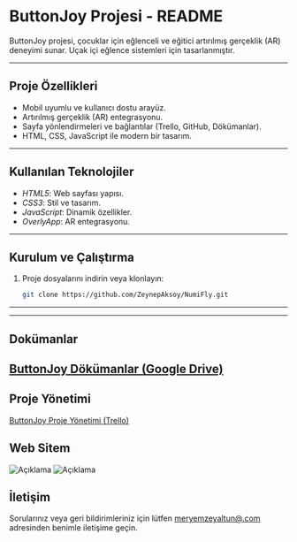 # ButtonJoy Projesi - README

ButtonJoy projesi, çocuklar için eğlenceli ve eğitici artırılmış gerçeklik (AR) deneyimi sunar. Uçak içi eğlence sistemleri için tasarlanmıştır.

---

## Proje Özellikleri
- Mobil uyumlu ve kullanıcı dostu arayüz.
- Artırılmış gerçeklik (AR) entegrasyonu.
- Sayfa yönlendirmeleri ve bağlantılar (Trello, GitHub, Dökümanlar).
- HTML, CSS, JavaScript ile modern bir tasarım.

---

## Kullanılan Teknolojiler
- *HTML5*: Web sayfası yapısı.
- *CSS3*: Stil ve tasarım.
- *JavaScript*: Dinamik özellikler.
- *OverlyApp*: AR entegrasyonu.


---

## Kurulum ve Çalıştırma
1. Proje dosyalarını indirin veya klonlayın:
   ```bash
   git clone https://github.com/ZeynepAksoy/NumiFly.git

--- 



--- 
## Dokümanlar
[ButtonJoy Dökümanlar (Google Drive)](https://drive.google.com/drive/folders/1IK2gKNPAqg6GHt7ofECA5k5mA6CzkYY1)
--- 

## Proje Yönetimi
[ButtonJoy Proje Yönetimi (Trello)](https://trello.com/b/03Ww7hYq/buttonjoy)
## Web Sitem
![Açıklama](home.png)
![Açıklama](kitap_bilgisi.png)




## İletişim
Sorularınız veya geri bildirimleriniz için lütfen [meryemzeyaltun@.com](mailto:meryemzeyaltun@gmail.com) adresinden benimle iletişime geçin.

